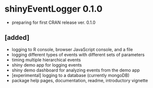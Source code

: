 # shinyEventLogger 0.1.0

* preparing for first CRAN release ver. 0.1.0

## [added]

* logging to R console, browser JavaScript console, and a file
* logging different types of events with different sets of parameters
* timing multiple hierarchical events
* shiny demo app for logging events
* shiny demo dashboard for analyzing events from the demo app
* [experimental] logging to a database (currently mongoDB)
* package help pages, documentation, readme, introductory vignette
